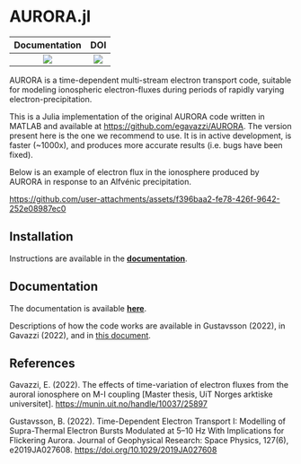 # AURORA.jl

| **Documentation**                 | **DOI**                 |
|:---------------------------------:|:-----------------------:|
| [![][docs-dev-img]][docs-dev-url] | [![][doi-img]][doi-url] |

AURORA is a time-dependent multi-stream electron transport code, suitable for modeling ionospheric electron-fluxes during periods of rapidly varying electron-precipitation.


This is a Julia implementation of the original AURORA code written in MATLAB and available at https://github.com/egavazzi/AURORA. The version present here is the one we recommend to use. It is in active development, is faster (~1000x), and produces more accurate results (i.e. bugs have been fixed).

Below is an example of electron flux in the ionosphere produced by AURORA in response to an Alfvénic precipitation.

https://github.com/user-attachments/assets/f396baa2-fe78-426f-9642-252e08987ec0


## Installation
Instructions are available in the [**documentation**](https://egavazzi.github.io/AURORA.jl/dev/).

## Documentation
The documentation is available [**here**](https://egavazzi.github.io/AURORA.jl/dev/).

Descriptions of how the code works are available in Gustavsson (2022), in Gavazzi (2022), and in [this document](https://github.com/egavazzi/AURORA.jl/blob/main/docs/other/AURORA_Documentation.pdf).

## References
Gavazzi, E. (2022). The effects of time-variation of electron fluxes from the auroral ionosphere on M-I coupling [Master thesis, UiT Norges arktiske universitet]. https://munin.uit.no/handle/10037/25897

Gustavsson, B. (2022). Time-Dependent Electron Transport I: Modelling of Supra-Thermal Electron Bursts Modulated at 5–10 Hz With Implications for Flickering Aurora. Journal of Geophysical Research: Space Physics, 127(6), e2019JA027608. https://doi.org/10.1029/2019JA027608




[docs-dev-img]: https://img.shields.io/badge/docs-dev-blue.svg
[docs-dev-url]: https://egavazzi.github.io/AURORA.jl/dev/
[doi-img]: https://zenodo.org/badge/DOI/10.5281/zenodo.11238620.svg
[doi-url]: https://doi.org/10.5281/zenodo.11238620
